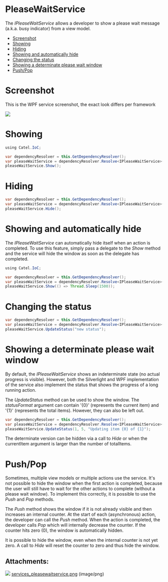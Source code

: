 # PleaseWaitService

The *IPleaseWaitService* allows a developer to show a please wait message (a.k.a. busy indicator) from a view model. 

-   [Screenshot](#PleaseWaitService-Screenshot)
-   [Showing](#PleaseWaitService-Showing)
-   [Hiding](#PleaseWaitService-Hiding)
-   [Showing and automatically hide](#PleaseWaitService-Showingandautomaticallyhide)
-   [Changing the status](#PleaseWaitService-Changingthestatus)
-   [Showing a determinate please wait window](#PleaseWaitService-Showingadeterminatepleasewaitwindow)
-   [Push/Pop](#PleaseWaitService-Push/Pop)

# Screenshot

This is the WPF service screenshot, the exact look differs per framework

![](attachments/1409211/1507348.png)

# Showing

``` {.java data-syntaxhighlighter-params="brush: java; gutter: false; theme: Confluence" data-theme="Confluence" style="brush: java; gutter: false; theme: Confluence"}
using Catel.IoC;
```

``` {.java data-syntaxhighlighter-params="brush: java; gutter: false; theme: Confluence" data-theme="Confluence" style="brush: java; gutter: false; theme: Confluence"}
var dependencyResolver = this.GetDependencyResolver();
var pleaseWaitService = dependencyResolver.Resolve<IPleaseWaitService>();
pleaseWaitService.Show();
```

# Hiding

``` {.java data-syntaxhighlighter-params="brush: java; gutter: false; theme: Confluence" data-theme="Confluence" style="brush: java; gutter: false; theme: Confluence"}
var dependencyResolver = this.GetDependencyResolver();
var pleaseWaitService = dependencyResolver.Resolve<IPleaseWaitService>();
pleaseWaitService.Hide();
```

# Showing and automatically hide

The *IPleaseWaitService* can automatically hide itself when an action is completed. To use this feature, simply pass a delegate to the *Show* method and the service will hide the window as soon as the delegate has completed.

``` {.java data-syntaxhighlighter-params="brush: java; gutter: false; theme: Confluence" data-theme="Confluence" style="brush: java; gutter: false; theme: Confluence"}
using Catel.IoC;
```

``` {.java data-syntaxhighlighter-params="brush: java; gutter: false; theme: Confluence" data-theme="Confluence" style="brush: java; gutter: false; theme: Confluence"}
var dependencyResolver = this.GetDependencyResolver();
var pleaseWaitService = dependencyResolver.Resolve<IPleaseWaitService>();
pleaseWaitService.Show(() => Thread.Sleep(1500));
```

# Changing the status

``` {.java data-syntaxhighlighter-params="brush: java; gutter: false; theme: Confluence" data-theme="Confluence" style="brush: java; gutter: false; theme: Confluence"}
var dependencyResolver = this.GetDependencyResolver();
var pleaseWaitService = dependencyResolver.Resolve<IPleaseWaitService>();
pleaseWaitService.UpdateStatus("new status");
```

# Showing a determinate please wait window

By default, the *IPleaseWaitService* shows an indeterminate state (no actual progress is visible). However, both the Silverlight and WPF implementation of the service also implement the status that shows the progress of a long running action.

The *UpdateStatus* method can be used to show the window. The *statusFormat* argument can contain '{0}' (represents the current item) and '{1}' (represents the total items). However, they can also be left out.

``` {.java data-syntaxhighlighter-params="brush: java; gutter: false; theme: Confluence" data-theme="Confluence" style="brush: java; gutter: false; theme: Confluence"}
var dependencyResolver = this.GetDependencyResolver();
var pleaseWaitService = dependencyResolver.Resolve<IPleaseWaitService>();
pleaseWaitService.UpdateStatus(1, 5, "Updating item {0} of {1}");
```

The determinate version can be hidden via a call to *Hide* or when the currentItem argument is larger than the number of totalItems.

# Push/Pop

Sometimes, multiple view models or multiple actions use the service. It's not possible to hide the window when the first action is completed, because the user will still have to wait for the other actions to complete (without a please wait window). To implement this correctly, it is possible to use the *Push* and *Pop* methods.

The *Push* method shows the window if it is not already visible and then increases an internal counter. At the start of each (asynchronous) action, the developer can call the *Push* method. When the action is completed, the developer calls *Pop* which will internally decrease the counter. If the counter hits zero (0), the window is automatically hidden.

It is possible to hide the window, even when the internal counter is not yet zero. A call to *Hide* will reset the counter to zero and thus hide the window.

## Attachments:

![](images/icons/bullet_blue.gif) [services\_pleasewaitservice.png](attachments/1409211/1507348.png) (image/png)


